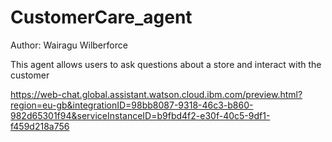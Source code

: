 # CustomerCare_agent
Author: Wairagu Wilberforce

This agent allows users to ask questions about a store and interact with the customer

https://web-chat.global.assistant.watson.cloud.ibm.com/preview.html?region=eu-gb&integrationID=98bb8087-9318-46c3-b860-982d65301f94&serviceInstanceID=b9fbd4f2-e30f-40c5-9df1-f459d218a756

